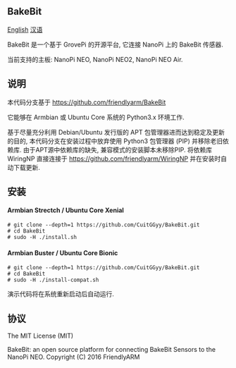 ## **BakeBit**

[English](https://github.com/CuitGGyy/BakeBit)
[汉语](https://github.com/CuitGGyy/BakeBit/blob/master/README.zh_CN.md)


BakeBit 是一个基于 GrovePi 的开源平台, 它连接 NanoPi 上的 BakeBit 传感器.

当前支持的主板: NanoPi NEO, NanoPi NEO2, NanoPi NEO Air.

## 说明

本代码分支基于 https://github.com/friendlyarm/BakeBit

它能够在 Armbian 或 Ubuntu Core 系统的 Python3.x 环境工作.

基于尽量充分利用 Debian/Ubuntu 发行版的 APT 包管理器进而达到稳定及更新的目的,
本代码分支在安装过程中放弃使用 Python3 包管理器 (PIP) 并移除老旧依赖库.
由于APT源中依赖库的缺失, 兼容模式的安装脚本未移除PIP.
将依赖库 WiringNP 直接连接于 https://github.com/friendlyarm/WiringNP 并在安装时自动下载更新.


## 安装

#### Armbian Strectch / Ubuntu Core Xenial

```
# git clone --depth=1 https://github.com/CuitGGyy/BakeBit.git
# cd BakeBit
# sudo -H ./install.sh
```

#### Armbian Buster / Ubuntu Core Bionic

```
# git clone --depth=1 https://github.com/CuitGGyy/BakeBit.git
# cd BakeBit
# sudo -H ./install-compat.sh
```

演示代码将在系统重新启动后自动运行.

## 协议

The MIT License (MIT)

BakeBit: an open source platform for connecting BakeBit Sensors to the NanoPi NEO.
Copyright (C) 2016 FriendlyARM


